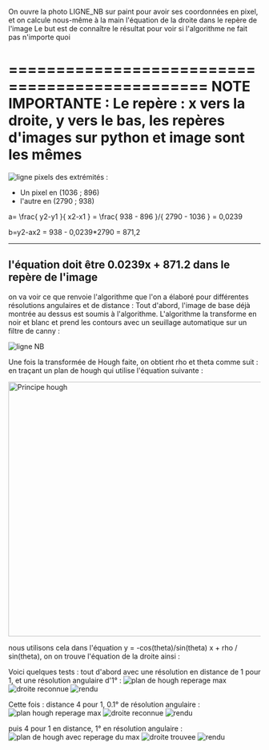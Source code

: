 On ouvre la photo LIGNE_NB sur paint pour avoir ses coordonnées en pixel, et on calcule nous-même à la main l'équation de la droite dans le repère de l'image
Le but est de connaître le résultat pour voir si l'algorithme ne fait pas n'importe quoi


===============================================
NOTE IMPORTANTE :
Le repère : x vers la droite, y vers le bas, les repères d'images sur python et image sont les mêmes
===============================================
![ligne](https://github.com/hacktivist25/ballTracking/assets/125929174/8ee5481b-38cc-4e5d-a863-20aced7b4acb)
pixels des extrémités :
- Un pixel en   (1036 ; 896)
- l'autre en    (2790 ; 938)

a= \frac{ y2-y1 }{ x2-x1 }
 = \frac{ 938 - 896 }/{ 2790 - 1036 }
 = 0,0239

b=y2-ax2
 = 938 - 0,0239*2790
 = 871,2

----------------------------------------------------------------
l'équation doit être 0.0239x + 871.2 dans le repère de l'image
----------------------------------------------------------------
on va voir ce que renvoie l'algorithme que l'on a élaboré pour différentes résolutions angulaires et de distance : 
Tout d'abord, l'image de base déjà montrée au dessus est soumis à l'algorithme.
L'algorithme la transforme en noir et blanc et prend les contours avec un seuillage automatique sur un filtre de canny :

![ligne NB](https://github.com/hacktivist25/ballTracking/assets/125929174/13e767e5-f338-47de-9625-d04c508b7a22)



Une fois la transformée de Hough faite, on obtient rho et theta comme suit : en traçant un plan de hough qui utilise l'équation suivante :

<img width="508" alt="Principe hough" src="https://github.com/hacktivist25/ballTracking/assets/125929174/1620bebb-d5fd-447a-9c3f-de50598e0162">

nous utilisons cela dans l'équation y = -cos(theta)/sin(theta) x + rho / sin(theta), on on trouve l'équation de la droite ainsi :

Voici quelques tests : tout d'abord avec une résolution en distance de 1 pour 1, et une résolution angulaire d'1° :
![plan de hough reperage max](https://github.com/hacktivist25/ballTracking/assets/125929174/ea53bd0a-e7a0-49d4-a89d-3df8f85f1ae4)
![droite reconnue](https://github.com/hacktivist25/ballTracking/assets/125929174/471c3aa3-9360-4df5-bec8-a7f5736f51d5)
![rendu](https://github.com/hacktivist25/ballTracking/assets/125929174/57457367-89e9-4559-89e3-f6f84e3c0057)

Cette fois : distance 4 pour 1, 0.1° de résolution angulaire :
![plan hough reperage max](https://github.com/hacktivist25/ballTracking/assets/125929174/abf96d39-29aa-4e34-9c9f-fe83391898e9)
![droite reconnue](https://github.com/hacktivist25/ballTracking/assets/125929174/d6f479f2-f502-495a-932a-5499355673af)
![rendu](https://github.com/hacktivist25/ballTracking/assets/125929174/c39291bd-f4bf-42b2-b30d-efc9aacf663b)

puis 4 pour 1 en distance, 1° en résolution angulaire :
![plan de hough avec reperage du max](https://github.com/hacktivist25/ballTracking/assets/125929174/ff90890d-186d-4668-a735-19fd0c0504c8)
![droite trouvee](https://github.com/hacktivist25/ballTracking/assets/125929174/2b132c6e-0ece-405e-ae71-e7fe169b12e0)
![rendu](https://github.com/hacktivist25/ballTracking/assets/125929174/e37097dd-0618-4c10-994e-d0e6efec54b2)




